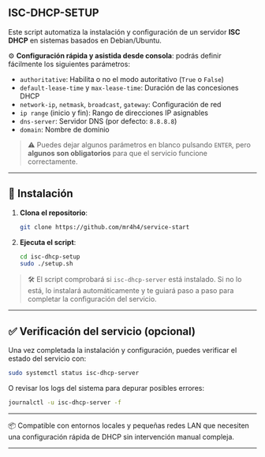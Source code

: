 ## ISC-DHCP-SETUP

Este script automatiza la instalación y configuración de un servidor **ISC DHCP** en sistemas basados en Debian/Ubuntu.

⚙️ **Configuración rápida y asistida desde consola**: podrás definir fácilmente los siguientes parámetros:

- `authoritative`: Habilita o no el modo autoritativo (`True` o `False`)
- `default-lease-time` y `max-lease-time`: Duración de las concesiones DHCP
- `network-ip`, `netmask`, `broadcast`, `gateway`: Configuración de red
- `ip range` (inicio y fin): Rango de direcciones IP asignables
- `dns-server`: Servidor DNS (por defecto: `8.8.8.8`)
- `domain`: Nombre de dominio

> ⚠️ Puedes dejar algunos parámetros en blanco pulsando `ENTER`, pero **algunos son obligatorios** para que el servicio funcione correctamente.

---

## 🚀 Instalación

1. **Clona el repositorio**:
   ```bash
   git clone https://github.com/mr4h4/service-start
   ```

2. **Ejecuta el script**:
   ```bash
   cd isc-dhcp-setup
   sudo ./setup.sh
   ```

> 🛠️ El script comprobará si `isc-dhcp-server` está instalado. Si no lo está, lo instalará automáticamente y te guiará paso a paso para completar la configuración del servicio.

---

## ✅ Verificación del servicio (opcional)

Una vez completada la instalación y configuración, puedes verificar el estado del servicio con:

```bash
sudo systemctl status isc-dhcp-server
```

O revisar los logs del sistema para depurar posibles errores:

```bash
journalctl -u isc-dhcp-server -f
```

---

📦 Compatible con entornos locales y pequeñas redes LAN que necesiten una configuración rápida de DHCP sin intervención manual compleja.

---
